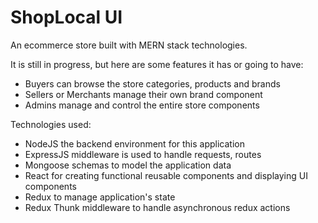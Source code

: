 # ShopLocal UI

An ecommerce store built with MERN stack technologies. 

It is still in progress, but here are some features it has or going to have: 

- Buyers can browse the store categories, products and brands
- Sellers or Merchants manage their own brand component
- Admins manage and control the entire store components

Technologies used: 
- NodeJS the backend environment for this application
- ExpressJS middleware is used to handle requests, routes
- Mongoose schemas to model the application data
- React for creating functional reusable components and displaying UI components
- Redux to manage application's state
- Redux Thunk middleware to handle asynchronous redux actions
